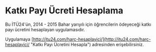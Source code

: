 # Katkı Payı Ücreti Hesaplama
Bu İTÜ24'ün, 2014 - 2015 Bahar yarıyılı için öğrencilerin ödeyeceği katkı payı ücretini hesaplayan uygulamasıdır.

Uygulamaya [http://itu24.com/harc-hesaplayici/](http://itu24.com/harc-hesaplayici/ "Katkı Payı Ücretini Hesapla") adresinden erişebilirsiniz.
